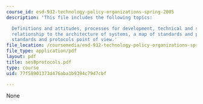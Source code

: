 ```yaml
---
course_id: esd-932-technology-policy-organizations-spring-2005
description: 'This file includes the following topics:

  Definitions and attitudes, processes for development, technical and social aspects,
  relationship to the architecture of systems, a map of standards and protocols, and
  standards and protocols point of view.'
file_location: /coursemedia/esd-932-technology-policy-organizations-spring-2005/77f58901373d476aba1b9394c79d7cbf_ses8protocols.pdf
file_type: application/pdf
layout: pdf
title: ses8protocols.pdf
type: course
uid: 77f58901373d476aba1b9394c79d7cbf

---
```

None